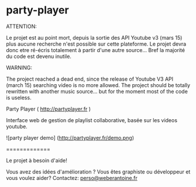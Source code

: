 party-player
============


ATTENTION:

Le projet est au point mort, depuis la sortie des API Youtube v3 (mars 15) plus aucune recherche n'est possible sur cette plateforme.
Le projet devra donc etre ré-écris totalement à partir d'une autre source... Bref la majorité du code est devenu inutile.

WARNING:

The project reached a dead end, since the release of Youtube V3 API (march 15) searching video is no more allowed.
The project should be totally rewritten with another music source... but for the moment most of the code is useless.




Party Player ( http://partyplayer.fr )

Interface web de gestion de playlist collaborative, basée sur les videos youtube.

![party player demo]
(http://partyplayer.fr/demo.png)

=============

Le projet à besoin d'aide!

Vous avez des idées d'amélioration ?
Vous êtes graphiste ou développeur et vous voulez aider?
Contactez: perso@weberantoine.fr
